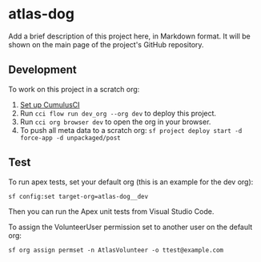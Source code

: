 # atlas-dog

Add a brief description of this project here, in Markdown format.
It will be shown on the main page of the project's GitHub repository.

## Development

To work on this project in a scratch org:

1. [Set up CumulusCI](https://cumulusci.readthedocs.io/en/latest/tutorial.html)
2. Run `cci flow run dev_org --org dev` to deploy this project.
3. Run `cci org browser dev` to open the org in your browser.
4. To push all meta data to a scratch org: `sf project deploy start -d force-app -d unpackaged/post`

## Test

To run apex tests, set your default org (this is an example for the dev org):

`sf config:set target-org=atlas-dog__dev`

Then you can run the Apex unit tests from Visual Studio Code.

To assign the VolunteerUser permission set to another user on the default org:

`sf org assign permset -n AtlasVolunteer -o ttest@example.com`
